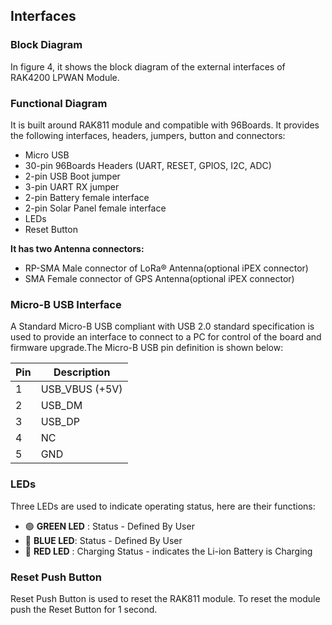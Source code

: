 ## Interfaces

### Block Diagram

In figure 4, it shows the block diagram of the external interfaces of RAK4200 LPWAN Module. 


<rk-img
  src="/assets/images/datasheet/rak5205/block-diagram.png"
  width="100%"
  figure-number="4"
  caption="RAK5205 Functional Diagram"
/>


### Functional Diagram

<rk-img
  src="/assets/images/datasheet/rak5205/rak5205-functional-diagram.png"
  width="100%"
  figure-number="5"
  caption="RAK5205 Functional Diagram"
/>

It is built around RAK811 module and compatible with 96Boards. It provides the
following interfaces, headers, jumpers, button and connectors: 

- Micro USB 
- 30-pin 96Boards Headers (UART, RESET, GPIOS, I2C, ADC) 
- 2-pin USB Boot jumper  
- 3-pin UART RX jumper 
- 2-pin Battery female interface
- 2-pin Solar Panel female interface
- LEDs
- Reset Button

**It has two Antenna connectors:**

- RP-SMA Male connector of LoRa® Antenna(optional iPEX connector) 
- SMA Female connector of GPS Antenna(optional iPEX connector)

### Micro-B USB Interface

A Standard Micro-B USB compliant with USB 2.0 standard specification is used to provide an interface to connect to a PC for control of the board and firmware upgrade.The Micro-B USB pin definition is shown below:


<rk-img
  src="/assets/images/datasheet/rak5205/micro-usb-pinout.png"
  width="25%"
  figure-number="6"
  caption="Micro USB Pinout"
/>

| Pin | Description    |
| --- | -------------- |
| 1   | USB_VBUS (+5V) |
| 2   | USB_DM         |
| 3   | USB_DP         |
| 4   | NC             |
| 5   | GND            |


### LEDs

Three LEDs are used to indicate operating status, here are their functions:

- 🟢 **GREEN LED** : Status - Defined By User
- 🔵 **BLUE LED**: Status - Defined By User
- 🔴 **RED LED** : Charging Status - indicates the Li-ion Battery is Charging

### Reset Push Button

 Reset Push Button is used to reset the RAK811 module. To reset the module push the Reset Button for 1 second.


